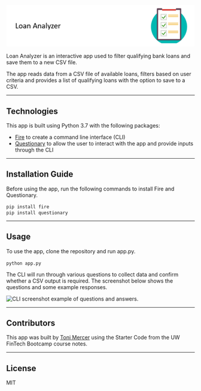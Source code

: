 ![Qualified checklist](images/qualified_image.png)

Loan Analyzer is an interactive app used to filter qualifying bank loans and save them to a new CSV file.

The app reads data from a CSV file of available loans, filters based on user criteria and provides a list of qualifying loans with the option to save to a CSV.

---

## Technologies

This app is built using Python 3.7 with the following packages: 

* [Fire](https://github.com/google/python-fire) to create a command line interface (CLI) 
* [Questionary](https://github.com/tmbo/questionary) to allow the user to interact with the app and provide inputs through the CLI

---

## Installation Guide

Before using the app, run the following commands to install Fire and Questionary.

```
pip install fire
pip install questionary
```

---

## Usage

To use the app, clone the repository and run app.py.

```python app.py```

The CLI will run through various questions to collect data and confirm whether a CSV output is required. The screenshot below shows the questions and some example responses.

![CLI screenshot example of questions and answers.](images/Terminal_Screenshot.png)

---

## Contributors

This app was built by [Toni Mercer](https://www.linkedin.com/in/toni-mercer/) using the Starter Code from the UW FinTech Bootcamp course notes. 

---

## License

MIT